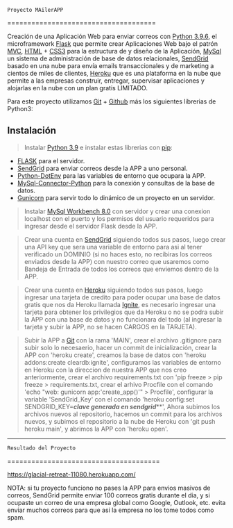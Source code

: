 	Proyecto MAilerAPP
=====================================

Creación de una Aplicación Web para enviar correos con [Python 3.9.6](https://www.python.org/downloads/release/python-396/), el microframework [Flask](https://flask.palletsprojects.com/en/2.0.x/) que permite crear Aplicaciones Web bajo el patrón [MVC](https://developer.mozilla.org/es/docs/Glossary/MVC), [HTML](https://desarrolloweb.com/home/html) + [CSS3](https://openwebinars.net/blog/que-es-css3/) para la estructura de y diseño de la Aplicación, [MySql](https://www.mysql.com/) un sistema de administración de base de datos relacionales, [SendGrid](https://sendgrid.com/) basado en una nube para envía emails transaccionales y de marketing a cientos de miles de clientes, [Heroku](https://dashboard.heroku.com/apps) que es una plataforma en la nube que permite a las empresas construir, entregar, supervisar aplicaciones y alojarlas en la nube con un plan gratis LIMITADO.

Para este proyecto utilizamos [Git](https://git-scm.com/downloads) + [Github](https://github.com/join)
más los siguientes librerias de Python3:

Instalación
------------
> Instalar [Python 3.9](https://www.python.org/downloads/release/python-396/) e instalar estas librerias con [pip](https://pypi.org/project/pip/):
  - [FLASK](https://flask.palletsprojects.com/en/2.0.x/) para el servidor.
  - [SendGrid](https://pypi.org/project/sendgrid/) para enviar correos desde la APP a uno personal.
  - [Python-DotEnv](https://pypi.org/project/python-dotenv/) para las variables de entorno que ocupara la APP.
  - [MySql-Connector-Python](https://pypi.org/project/mysql-connector-python/) para la conexión y consultas de la base de datos.
  - [Gunicorn](https://pypi.org/project/gunicorn/) para servir todo lo dinámico de un proyecto en un servidor.

> Instalar [MySql Workbench 8.0](https://www.mysql.com/products/workbench/) con servidor y crear una conexion localhost con el puerto y los permisos del usuario requeridos para ingresar desde el servidor Flask desde la APP.

> Crear una cuenta en [SendGrid](https://sendgrid.com/) siguiendo todos sus pasos, luego crear una API key que sera una variable de entorno para asi al tener verificado un DOMINIO (si no haces esto, no recibiras los correos enviados desde la APP) con nuestro correo que usaremos como Bandeja de Entrada de todos los correos que enviemos dentro de la APP.

> Crear una cuenta en [Heroku](https://dashboard.heroku.com/apps) siguiendo todos sus pasos, luego ingresar una tarjeta de credito para poder ocupar una base de datos gratis que nos da Heroku llamada [Ignite](https://elements.heroku.com/addons/cgignite), es necesario ingresar una tarjeta para obtener los privilegios que da Heroku o no se podra subir la APP con una base de datos y no funcionara del todo (al ingresar la tarjeta y subir la APP, no se hacen CARGOS en la TARJETA).

> Subir la APP a [Git](https://github.com/join) con la rama 'MAIN', crear el archivo .gitignore para subir solo lo necesaerio, hacer un commit de inicialización, crear la APP con 'heroku create', creamos la base de datos con 'heroku addons:create cleardb:ignite', configuramos las variables de entorno en Heroku con la direccion de nuestra APP que nos creo anteriormente, crear el archivo requirements.txt con 'pip freeze > pip freeze > requirements.txt, crear el arhivo Procfile con el comando 'echo "web: gunicorn app:'create_app()'" > Procfile', configurar la variable 'SendGrid_Key' con el comando 'heroku config:set SENDGRID_KEY=***clave generada en sendgrid*****', Ahora subimos los archivos nuevos al repositorio, hacemos un commit para los archivos nuevos, y subimos el repositorio a la nube de Heroku con 'git push heroku main', y abrimos la APP con 'heroku open'.
-------------
	Resultado del Proyecto
======================================

https://glacial-retreat-11080.herokuapp.com/

NOTA: si tu proyecto funciono no pases la APP para envios masivos de correos, SendGrid permite enviar 100 correos gratis durante el dia, y si ocupaste un correo de una empresa global como Google, Outlook, etc. evita enviar muchos correos para que asi la empresa no los tome todos como spam.



